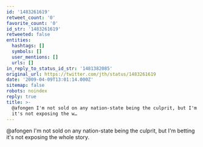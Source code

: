 ```yaml
---
id: '1483261619'
retweet_count: '0'
favorite_count: '0'
id_str: '1483261619'
retweeted: false
entities:
  hashtags: []
  symbols: []
  user_mentions: []
  urls: []
in_reply_to_status_id_str: '1481382085'
original_url: https://twitter.com/jth/status/1483261619
date: '2009-04-09T13:01:14.000Z'
sitemap: false
robots: noindex
reply: true
title: >-
  @afongen I'm not sold on any nation-state being the culprit, but I'm betting
  it's not exposing the w…
---
```


@afongen I'm not sold on any nation-state being the culprit, but I'm betting it's not exposing the whole story.